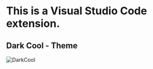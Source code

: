 # This is a Visual Studio Code extension.

## Dark Cool - Theme

![DarkCool](https://user-images.githubusercontent.com/72876374/169701762-3b0ec866-aedb-416d-a832-d297a0d99936.jpg)
